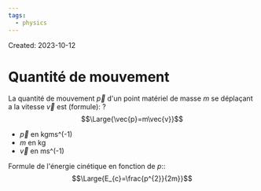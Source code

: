 ```yaml
---
tags:
  - physics
---
```

Created: 2023-10-12

# Quantité de mouvement
La quantité de mouvement $\vec{p}$ d'un point matériel de masse $m$ se déplaçant a la vitesse $\vec{v}$ est (formule):
?
$$\Large{\vec{p}=m\vec{v}}$$
- $\vec{p}$ en kgms^(-1)
- $m$ en kg
- $\vec{v}$ en ms^(-1)
<!--SR:!2023-10-25,9,250-->

Formule de l'énergie cinétique en fonction de $p$::$$\Large{E_{c}=\frac{p^{2}}{2m}}$$
<!--SR:!2023-10-18,1,150-->